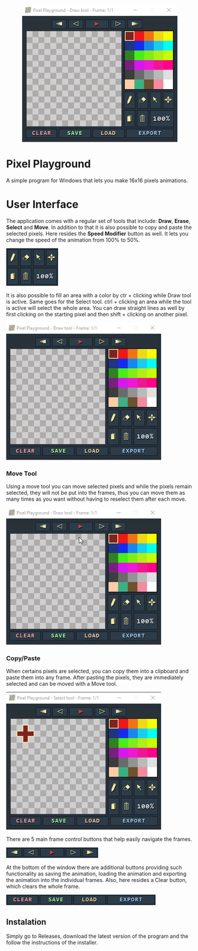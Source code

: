 <p align="center">
  <img src="data/images/screenshots/mainWindow.png">
</p>

# Pixel Playground
A simple program for Windows that lets you make 16x16 pixels animations.

# User Interface
The application comes with a regular set of tools that include: __Draw__, __Erase__, __Select__ and __Move__. 
In addition to that it is also possible to copy and paste the selected pixels. Here resides the __Speed Modifier__ button as well. 
It lets you change the speed of the animation from 100% to 50%.

![Tools](data/images/screenshots/tools.png)

It is also possible to fill an area with a color by ctr + clicking while Draw tool is active. Same goes for the Select tool. ctrl + clicking an area while the tool is active will select the whole area. You can draw straight lines as well by first clicking on the starting pixel and then shift + clicking on another pixel.

![Fill Line/Area](data/images/screenshots/fillLine.gif)

### Move Tool
Using a move tool you can move selected pixels and while the pixels remain selected, they will not be put into the frames, thus you can move them as many times as you want without having to reselect them after each move.

![Move Tool](data/images/screenshots/moveTool.gif)

### Copy/Paste
When certains pixels are selected, you can copy them into a clipboard and paste them into any frame. After pasting the pixels, they are immediately selected and can be moved with a Move tool.

![Copy&Paste](data/images/screenshots/copyPaste.gif)

There are 5 main frame control buttons that help easily navigate the frames.

![Frame Controls](data/images/screenshots/frameControls.png) 

At the bottom of the window there are additional buttons providing such functionality as saving the animation, loading the animation and exporting the animation into the individual frames. Also, here resides a Clear button, which clears the whole frame.

![Buttons](data/images/screenshots/additionalButtons.png)

## Instalation
Simply go to Releases, download the latest version of the program and the follow the instructions of the installer.

